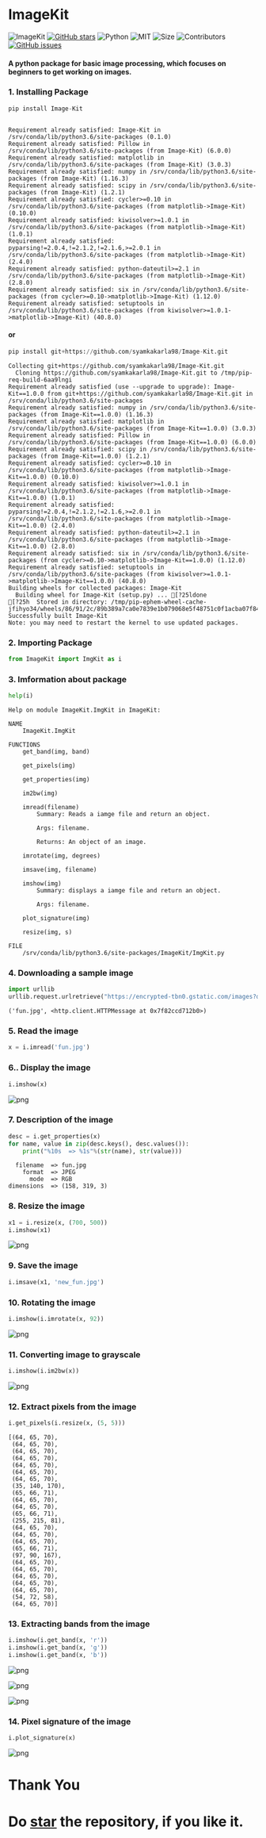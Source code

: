 
# ImageKit
![ImageKit](https://img.shields.io/badge/Repo-ImageKit-brightgreen.svg)
[![GitHub stars](https://img.shields.io/github/stars/syamkakarla98/Image-Kit)](https://github.com/syamkakarla98/Image-Kit/stargazers)
![Python](https://img.shields.io/badge/Python-3.6-blue.svg)
![MIT](https://img.shields.io/badge/license-MIT-important.svg)
![Size](https://img.shields.io/github/repo-size/syamkakarla98/Image-Kit.svg?color=571B7E)
![Contributors](https://img.shields.io/github/contributors/syamkakarla98/Image-Kit.svg?color=yellow)
[![GitHub issues](https://img.shields.io/github/issues/syamkakarla98/Image-Kit)](https://github.com/syamkakarla98/Image-Kit/issues)

#### A python package for basic image processing, which focuses on beginners to get working on images.

### 1. Installing Package


```python
pip install Image-Kit
```
```

Requirement already satisfied: Image-Kit in /srv/conda/lib/python3.6/site-packages (0.1.0)
Requirement already satisfied: Pillow in /srv/conda/lib/python3.6/site-packages (from Image-Kit) (6.0.0)
Requirement already satisfied: matplotlib in /srv/conda/lib/python3.6/site-packages (from Image-Kit) (3.0.3)
Requirement already satisfied: numpy in /srv/conda/lib/python3.6/site-packages (from Image-Kit) (1.16.3)
Requirement already satisfied: scipy in /srv/conda/lib/python3.6/site-packages (from Image-Kit) (1.2.1)
Requirement already satisfied: cycler>=0.10 in /srv/conda/lib/python3.6/site-packages (from matplotlib->Image-Kit) (0.10.0)
Requirement already satisfied: kiwisolver>=1.0.1 in /srv/conda/lib/python3.6/site-packages (from matplotlib->Image-Kit) (1.0.1)
Requirement already satisfied: pyparsing!=2.0.4,!=2.1.2,!=2.1.6,>=2.0.1 in /srv/conda/lib/python3.6/site-packages (from matplotlib->Image-Kit) (2.4.0)
Requirement already satisfied: python-dateutil>=2.1 in /srv/conda/lib/python3.6/site-packages (from matplotlib->Image-Kit) (2.8.0)
Requirement already satisfied: six in /srv/conda/lib/python3.6/site-packages (from cycler>=0.10->matplotlib->Image-Kit) (1.12.0)
Requirement already satisfied: setuptools in /srv/conda/lib/python3.6/site-packages (from kiwisolver>=1.0.1->matplotlib->Image-Kit) (40.8.0)

```
#### or

```python
pip install git+https://github.com/syamkakarla98/Image-Kit.git
```

    Collecting git+https://github.com/syamkakarla98/Image-Kit.git
      Cloning https://github.com/syamkakarla98/Image-Kit.git to /tmp/pip-req-build-6aa9lngi
    Requirement already satisfied (use --upgrade to upgrade): Image-Kit==1.0.0 from git+https://github.com/syamkakarla98/Image-Kit.git in /srv/conda/lib/python3.6/site-packages
    Requirement already satisfied: numpy in /srv/conda/lib/python3.6/site-packages (from Image-Kit==1.0.0) (1.16.3)
    Requirement already satisfied: matplotlib in /srv/conda/lib/python3.6/site-packages (from Image-Kit==1.0.0) (3.0.3)
    Requirement already satisfied: Pillow in /srv/conda/lib/python3.6/site-packages (from Image-Kit==1.0.0) (6.0.0)
    Requirement already satisfied: scipy in /srv/conda/lib/python3.6/site-packages (from Image-Kit==1.0.0) (1.2.1)
    Requirement already satisfied: cycler>=0.10 in /srv/conda/lib/python3.6/site-packages (from matplotlib->Image-Kit==1.0.0) (0.10.0)
    Requirement already satisfied: kiwisolver>=1.0.1 in /srv/conda/lib/python3.6/site-packages (from matplotlib->Image-Kit==1.0.0) (1.0.1)
    Requirement already satisfied: pyparsing!=2.0.4,!=2.1.2,!=2.1.6,>=2.0.1 in /srv/conda/lib/python3.6/site-packages (from matplotlib->Image-Kit==1.0.0) (2.4.0)
    Requirement already satisfied: python-dateutil>=2.1 in /srv/conda/lib/python3.6/site-packages (from matplotlib->Image-Kit==1.0.0) (2.8.0)
    Requirement already satisfied: six in /srv/conda/lib/python3.6/site-packages (from cycler>=0.10->matplotlib->Image-Kit==1.0.0) (1.12.0)
    Requirement already satisfied: setuptools in /srv/conda/lib/python3.6/site-packages (from kiwisolver>=1.0.1->matplotlib->Image-Kit==1.0.0) (40.8.0)
    Building wheels for collected packages: Image-Kit
      Building wheel for Image-Kit (setup.py) ... [?25ldone
    [?25h  Stored in directory: /tmp/pip-ephem-wheel-cache-jfihyo34/wheels/86/91/2c/89b389a7ca0e7839e1b079068e5f48751c0f1acba07f84bb59
    Successfully built Image-Kit
    Note: you may need to restart the kernel to use updated packages.


### 2. Importing Package


```python
from ImageKit import ImgKit as i
```

### 3. Imformation about package


```python
help(i)
```

    Help on module ImageKit.ImgKit in ImageKit:
    
    NAME
        ImageKit.ImgKit
    
    FUNCTIONS
        get_band(img, band)
        
        get_pixels(img)
        
        get_properties(img)
        
        im2bw(img)
        
        imread(filename)
            Summary: Reads a iamge file and return an object.
                
            Args: filename.
                
            Returns: An object of an image.
        
        imrotate(img, degrees)
        
        imsave(img, filename)
        
        imshow(img)
            Summary: displays a iamge file and return an object.
            
            Args: filename.
        
        plot_signature(img)
        
        resize(img, s)
    
    FILE
        /srv/conda/lib/python3.6/site-packages/ImageKit/ImgKit.py
    
    


### 4. Downloading a sample image


```python
import urllib
urllib.request.urlretrieve("https://encrypted-tbn0.gstatic.com/images?q=tbn:ANd9GcS3kf6ZTospvdkbQ0G6xVraiA0tOTx8zrUDrP0aIsJ0cYLRb5nKag","fun.jpg")
```




    ('fun.jpg', <http.client.HTTPMessage at 0x7f82ccd712b0>)



### 5. Read the image


```python
x = i.imread('fun.jpg')
```

### 6.. Display the image


```python
i.imshow(x)
```


![png](assets/output_12_0.png)


### 7. Description of the image


```python
desc = i.get_properties(x)
for name, value in zip(desc.keys(), desc.values()):
    print("%10s  => %1s"%(str(name), str(value)))
```

      filename  => fun.jpg
        format  => JPEG
          mode  => RGB
    dimensions  => (158, 319, 3)


### 8. Resize the image 


```python
x1 = i.resize(x, (700, 500))
i.imshow(x1)
```


![png](assets/output_16_0.png)


### 9. Save the image


```python
i.imsave(x1, 'new_fun.jpg')
```

### 10. Rotating the image


```python
i.imshow(i.imrotate(x, 92))
```


![png](assets/output_20_0.png)


### 11. Converting image to grayscale


```python
i.imshow(i.im2bw(x))
```


![png](assets/output_22_0.png)


### 12. Extract pixels from the  image


```python
i.get_pixels(i.resize(x, (5, 5)))
```




    [(64, 65, 70),
     (64, 65, 70),
     (64, 65, 70),
     (64, 65, 70),
     (64, 65, 70),
     (64, 65, 70),
     (64, 65, 70),
     (35, 140, 170),
     (65, 66, 71),
     (64, 65, 70),
     (64, 65, 70),
     (65, 66, 71),
     (255, 215, 81),
     (64, 65, 70),
     (64, 65, 70),
     (64, 65, 70),
     (65, 66, 71),
     (97, 90, 167),
     (64, 65, 70),
     (64, 65, 70),
     (64, 65, 70),
     (64, 65, 70),
     (64, 65, 70),
     (54, 72, 58),
     (64, 65, 70)]



### 13. Extracting bands from the image


```python
i.imshow(i.get_band(x, 'r'))
i.imshow(i.get_band(x, 'g'))
i.imshow(i.get_band(x, 'b'))
```


![png](assets/output_26_0.png)



![png](assets/output_26_1.png)



![png](assets/output_26_2.png)


### 14. Pixel signature of the image


```python
i.plot_signature(x)
```


![png](assets/output_28_0.png)


# Thank You

# Do [star](https://github.com/syamkakarla98/Image-Kit) the repository, if you like it.


```python

```

